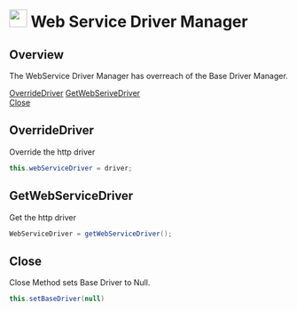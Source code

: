 # <img src="resources/maqslogo.ico" height="32" width="32"> Web Service Driver Manager

## Overview
The WebService Driver Manager has overreach of the Base Driver Manager.

[OverrideDriver](#OverrideDriver)
[GetWebSeriveDriver](#GetWebSeriveDriver)  
[Close](#Close)  


## OverrideDriver
Override the http driver
```java
this.webServiceDriver = driver;
 ```

## GetWebServiceDriver
Get the http driver
 ```java
WebServiceDriver = getWebServiceDriver();
 ```


## Close
Close Method sets Base Driver to Null.
```java
this.setBaseDriver(null)
```

